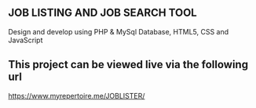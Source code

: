 ## JOB  LISTING AND JOB SEARCH TOOL
Design and develop using PHP & MySql Database, HTML5, CSS and JavaScript
## This project can be viewed live via the following url
https://www.myrepertoire.me/JOBLISTER/ 
